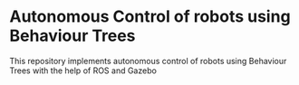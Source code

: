 # Autonomous Control of robots using Behaviour Trees
 This repository implements autonomous control of robots using Behaviour Trees with the help of ROS and Gazebo
